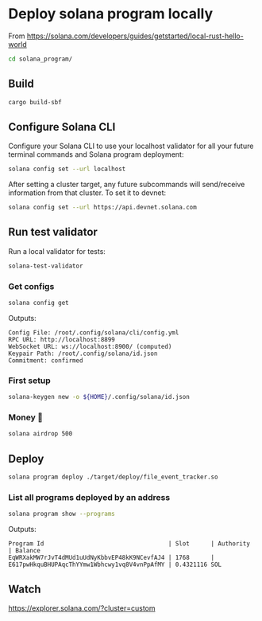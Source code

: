 # Deploy solana program locally
From https://solana.com/developers/guides/getstarted/local-rust-hello-world

```sh
cd solana_program/
```

## Build
```sh
cargo build-sbf
```

## Configure Solana CLI
Configure your Solana CLI to use your localhost validator for all your future terminal commands and Solana program deployment:
```sh
solana config set --url localhost
```

After setting a cluster target, any future subcommands will send/receive information from that cluster. To set it to devnet:
```sh
solana config set --url https://api.devnet.solana.com
```

## Run test validator
Run a local validator for tests:
```sh
solana-test-validator
```

### Get configs
```sh
solana config get
```
Outputs:
```plain
Config File: /root/.config/solana/cli/config.yml
RPC URL: http://localhost:8899 
WebSocket URL: ws://localhost:8900/ (computed)
Keypair Path: /root/.config/solana/id.json 
Commitment: confirmed 
```

### First setup
```sh
solana-keygen new -o ${HOME}/.config/solana/id.json
```

### Money 💸
```sh
solana airdrop 500
```

## Deploy
```sh
solana program deploy ./target/deploy/file_event_tracker.so
```

### List all programs deployed by an address
```sh
solana program show --programs
```
Outputs:
```plain
Program Id                                   | Slot      | Authority                                    | Balance
EqWRXakMW7rJvT4dMUd1uUdNyKbbvEP48kK9NCevfAJ4 | 1768      | E617pwHkquBHUPAqcThYYmw1Wbhcwy1vq8V4vnPpAfMY | 0.4321116 SOL
```

## Watch
https://explorer.solana.com/?cluster=custom


